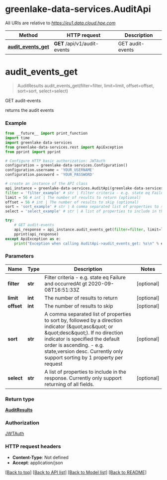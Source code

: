# greenlake-data-services.AuditApi

All URIs are relative to *https://eu1.data.cloud.hpe.com*

Method | HTTP request | Description
------------- | ------------- | -------------
[**audit_events_get**](AuditApi.md#audit_events_get) | **GET** /api/v1/audit-events | GET audit-events


# **audit_events_get**
> AuditResults audit_events_get(filter=filter, limit=limit, offset=offset, sort=sort, select=select)

GET audit-events

returns the audit events

### Example
```python
from __future__ import print_function
import time
import greenlake-data-services
from greenlake-data-services.rest import ApiException
from pprint import pprint

# Configure HTTP basic authorization: JWTAuth
configuration = greenlake-data-services.Configuration()
configuration.username = 'YOUR_USERNAME'
configuration.password = 'YOUR_PASSWORD'

# create an instance of the API class
api_instance = greenlake-data-services.AuditApi(greenlake-data-services.ApiClient(configuration))
filter = 'filter_example' # str | Filter criteria - e.g. state eq Failure and occurredAt gt 2020-09-08T16:51:33Z (optional)
limit = 56 # int | The number of results to return (optional)
offset = 56 # int | The number of results to skip (optional)
sort = 'sort_example' # str | A comma separated list of properties to sort by, followed by a direction  indicator (\"asc\" or \"desc\"). If no direction indicator is specified the  default order is ascending. - e.g. state,version desc. Currently only support sorting by 1 property per request (optional)
select = 'select_example' # str | A list of properties to include in the response. Currently only support returning of all fields. (optional)

try:
    # GET audit-events
    api_response = api_instance.audit_events_get(filter=filter, limit=limit, offset=offset, sort=sort, select=select)
    pprint(api_response)
except ApiException as e:
    print("Exception when calling AuditApi->audit_events_get: %s\n" % e)
```

### Parameters

Name | Type | Description  | Notes
------------- | ------------- | ------------- | -------------
 **filter** | **str**| Filter criteria - e.g. state eq Failure and occurredAt gt 2020-09-08T16:51:33Z | [optional] 
 **limit** | **int**| The number of results to return | [optional] 
 **offset** | **int**| The number of results to skip | [optional] 
 **sort** | **str**| A comma separated list of properties to sort by, followed by a direction  indicator (\&quot;asc\&quot; or \&quot;desc\&quot;). If no direction indicator is specified the  default order is ascending. - e.g. state,version desc. Currently only support sorting by 1 property per request | [optional] 
 **select** | **str**| A list of properties to include in the response. Currently only support returning of all fields. | [optional] 

### Return type

[**AuditResults**](AuditResults.md)

### Authorization

[JWTAuth](../README.md#JWTAuth)

### HTTP request headers

 - **Content-Type**: Not defined
 - **Accept**: application/json

[[Back to top]](#) [[Back to API list]](../README.md#documentation-for-api-endpoints) [[Back to Model list]](../README.md#documentation-for-models) [[Back to README]](../README.md)


